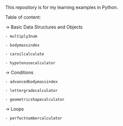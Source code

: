 This repository is for my learning examples in Python.

Table of content:

  -> Basic Data Structures and Objects

    - multiply3num

    - bodymassindex

    - caroilcalculate

    - hypotenusecalculator


  -> Conditions

    - advancedbodymassindex

    - lettergradecalculator

    - geometricshapecalculator

  -> Loops

    - perfectnumbercalculator
